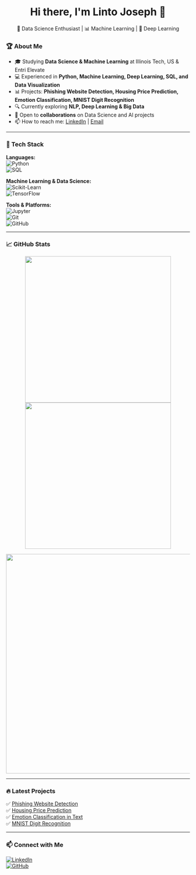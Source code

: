 <h1 align="center">Hi there, I'm Linto Joseph 👋</h1>  
<p align="center">
🚀 Data Science Enthusiast | 📊 Machine Learning | 🔬 Deep Learning
</p>  

### 🏆 About Me  
- 🎓 Studying **Data Science & Machine Learning** at Illinois Tech, US & Entri Elevate  
- 💻 Experienced in **Python, Machine Learning, Deep Learning, SQL, and Data Visualization**  
- 📊 Projects: **Phishing Website Detection, Housing Price Prediction, Emotion Classification, MNIST Digit Recognition**  
- 🔍 Currently exploring **NLP, Deep Learning & Big Data**  
- 🤝 Open to **collaborations** on Data Science and AI projects  
- 📫 How to reach me: [LinkedIn](your-linkedin-url) | [Email](your-email)  

---

### 🔧 Tech Stack  
**Languages:**  
![Python](https://img.shields.io/badge/-Python-3776AB?style=flat-square&logo=python&logoColor=white)  
![SQL](https://img.shields.io/badge/-SQL-4479A1?style=flat-square&logo=postgresql&logoColor=white)  

**Machine Learning & Data Science:**  
![Scikit-Learn](https://img.shields.io/badge/-Scikit--Learn-F7931E?style=flat-square&logo=scikit-learn&logoColor=white)  
![TensorFlow](https://img.shields.io/badge/-TensorFlow-FF6F00?style=flat-square&logo=tensorflow&logoColor=white)  

**Tools & Platforms:**  
![Jupyter](https://img.shields.io/badge/-Jupyter-F37626?style=flat-square&logo=jupyter&logoColor=white)  
![Git](https://img.shields.io/badge/-Git-F05032?style=flat-square&logo=git&logoColor=white)  
![GitHub](https://img.shields.io/badge/-GitHub-181717?style=flat-square&logo=github&logoColor=white)  

---

### 📈 GitHub Stats  
<p align="center">
<img src="https://github-readme-stats.vercel.app/api?username=Lintojoseph01&show_icons=true&theme=dark" width="400">
<img src="https://github-readme-streak-stats.herokuapp.com/?user=Lintojoseph01&theme=dark" width="400">
</p>

<p align="center">
<img src="https://github-profile-trophy.vercel.app/?username=Lintojoseph01&theme=darkhub" width="600">
</p>

---

### 🔥 Latest Projects  
✅ [Phishing Website Detection](your-repo-link)  
✅ [Housing Price Prediction](your-repo-link)  
✅ [Emotion Classification in Text](your-repo-link)  
✅ [MNIST Digit Recognition](your-repo-link)  

---

### 📫 Connect with Me  
[![LinkedIn](https://img.shields.io/badge/-LinkedIn-0077B5?style=flat-square&logo=linkedin&logoColor=white)](your-linkedin-url)  
[![GitHub](https://img.shields.io/badge/-GitHub-181717?style=flat-square&logo=github&logoColor=white)](https://github.com/Lintojoseph01)  
